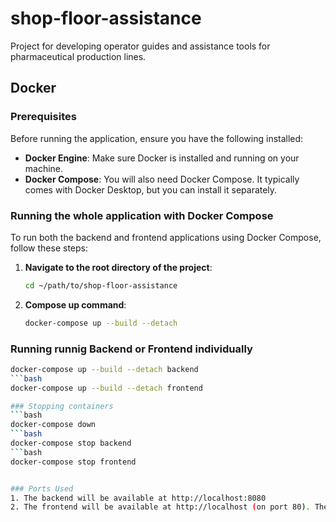 # shop-floor-assistance
Project for developing operator guides and assistance tools for pharmaceutical production lines.

## Docker

### Prerequisites

Before running the application, ensure you have the following installed:

- **Docker Engine**: Make sure Docker is installed and running on your machine.
- **Docker Compose**: You will also need Docker Compose. It typically comes with Docker Desktop, but you can install it separately.

### Running the whole application with Docker Compose

To run both the backend and frontend applications using Docker Compose, follow these steps:

1. **Navigate to the root directory of the project**:
   ```bash
   cd ~/path/to/shop-floor-assistance

2. **Compose up command**:
   ```bash
   docker-compose up --build --detach

### Running runnig Backend or Frontend individually 
   ```bash
   docker-compose up --build --detach backend
   ```bash
   docker-compose up --build --detach frontend

### Stopping containers
   ```bash
   docker-compose down
   ```bash
   docker-compose stop backend
   ```bash
   docker-compose stop frontend


### Ports Used
1. The backend will be available at http://localhost:8080
2. The frontend will be available at http://localhost (on port 80). The Angular application runs on top of Nginx, which is why it uses port 80 instead of the default Angular development server port (4200).

